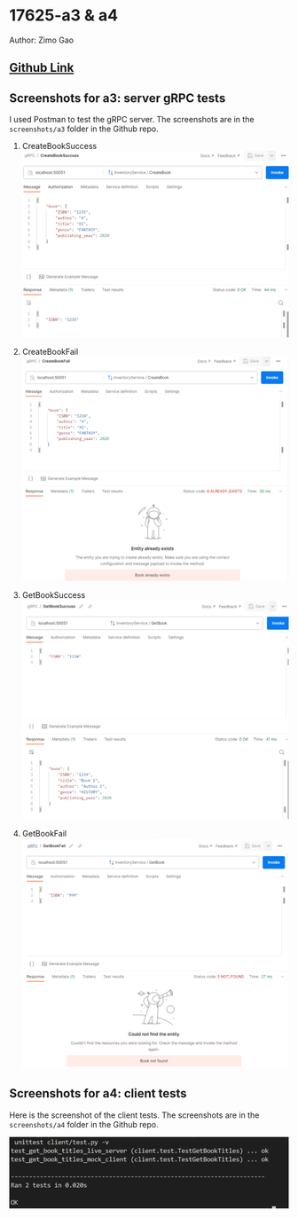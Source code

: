 # 17625-a3 & a4
Author: Zimo Gao

## [Github Link](https://github.com/zimo1412/17625-a3)

## Screenshots for a3: server gRPC tests

I used Postman to test the gRPC server. The screenshots are in the `screenshots/a3` folder in the Github repo.

1. CreateBookSuccess
![CreateBookSuccess](screenshots/a3/CreateBookSuccess.png)

2. CreateBookFail
![CreateBookFail](screenshots/a3/CreateBookFail.png)

3. GetBookSuccess
![GetBookSuccess](screenshots/a3/GetBookSuccess.png)

4. GetBookFail
![GetBookFail](screenshots/a3/GetBookFail.png)

## Screenshots for a4: client tests

Here is the screenshot of the client tests. The screenshots are in the `screenshots/a4` folder in the Github repo.

![ClientTests](screenshots/a4/client_unittests.png)
